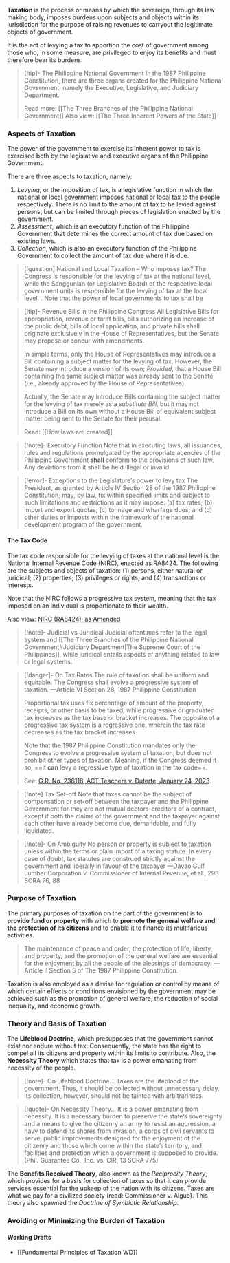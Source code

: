 
**Taxation** is the process or means by which the sovereign, through its law making body, imposes burdens upon subjects and objects within its jurisdiction for the purpose of raising revenues to carryout the legitimate objects of government.

It is the act of levying a tax to apportion the cost of government among those who, in some measure, are privileged to enjoy its benefits and must therefore bear its burdens.

> [!tip]- The Philippine National Government
> In the 1987 Philippine Constitution, there are three organs created for the Philippine National Government, namely the Executive, Legislative, and Judiciary Department.
> 
> Read more: [[The Three Branches of the Philippine National Government]]
Also view: [[The Three Inherent Powers of the State]]

### Aspects of Taxation
The power of the government to exercise its inherent power to tax is exercised both by the legislative and executive organs of the Philippine Government.

There are three aspects to taxation, namely:
1. *Levying*, or the imposition of tax, is a legislative function in which the national or local government imposes national or local tax to the people respectively. There is no limit to the amount of tax to be levied against persons, but can be limited through pieces of legislation enacted by the government.
2. *Assessment*, which is an executory function of the Philippine Government that determines the correct amount of tax due based on existing laws.
3. *Collection*, which is also an executory function of the Philippine Government to collect the amount of tax due where it is due.

> [!question] National and Local Taxation – Who imposes tax?
> The Congress is responsible for the levying of tax at the national level, while the Sanggunian (or Legislative Board) of the respective local government units is responsible for the levying of tax at the local level.
> .
> Note that the power of local governments to tax shall be

> [!tip]- Revenue Bills in the Philippine Congress
> All Legislative Bills for appropriation, revenue or tariff bills, bills authorizing an increase of the public debt, bills of local application, and private bills shall originate exclusively in the House of Representatives, but the Senate may propose or concur with amendments.
> 
> In simple terms, only the House of Representatives may introduce a Bill containing a subject matter for the levying of tax. However, the Senate may introduce a version of its own; *Provided*, that a House Bill containing the same subject matter was already sent to the Senate (i.e., already approved by the House of Representatives). 
> 
> Actually, the Senate may introduce Bills containing the subject matter for the levying of tax merely as a *substitute Bill*, but it may not introduce a Bill on its own without a House Bill of equivalent subject matter being sent to the Senate for their perusal.
> 
> Read: [[How laws are created]]

> [!note]- Executory Function
> Note that in executing laws, all issuances, rules and regulations promulgated by the appropriate agencies of the Philippine Government **shall** conform to the provisions of such law. Any deviations from it shall be held illegal or invalid.

> [!error]- Exceptions to the Legislature’s power to levy tax
> The President, as granted by Article IV Section 28 of the 1987 Philippine Constitution, may, by law, fix within specified limits and subject to such limitations and restrictions as it may impose: (a) tax rates; (b) import and export quotas; (c) tonnage and wharfage dues; and (d) other duties or imposts within the framework of the national development program of the government. 

#### The Tax Code
The tax code responsible for the levying of taxes at the national level is the National Internal Revenue Code (NIRC), enacted as RA8424. The following are the subjects and objects of taxation: (1) persons, either natural or juridical; (2) properties; (3) privileges or rights; and (4) transactions or interests.

Note that the NIRC follows a progressive tax system, meaning that the tax imposed on an individual is proportionate to their wealth.

Also view: [NIRC (RA8424), as Amended](https://www.bir.gov.ph/index.php/tax-code.html)

> [!note]- Judicial vs Juridical
> Judicial oftentimes refer to the legal system and [[The Three Branches of the Philippine National Government#Judiciary Department|The Supreme Court of the Philippines]], while juridical entails aspects of anything related to law or legal systems.

> [!danger]- On Tax Rates
> The rule of taxation shall be uniform and equitable. The Congress shall evolve a progressive system of taxation. —Article VI Section 28, 1987 Philippine Constitution
> 
> Proportional tax uses fix percentage of amount of the property, receipts, or other basis to be taxed, while progressive or graduated tax increases as the tax base or bracket increases. The opposite of a progressive tax system is a regressive one, wherein the tax rate decreases as the tax bracket increases.
>
> Note that the 1987 Philippine Constitution mandates only the Congress to evolve a progressive system of taxation, but does not prohibit other types of taxation. Meaning, if the Congress deemed it so, ==it **can** levy a regressive type of taxation in the tax code==.
> 
> See: [G.R. No. 236118, ACT Teachers v. Duterte, January 24, 2023](https://sc.judiciary.gov.ph/236118-236295-act-teachers-rep-antonio-tinio-bayan-muna-rep-party-list-rep-carlos-isagani-zarate-and-anakpawis-rep-party-list-ariel-ka-ayik-casilao-vs-president-rodrigo-roa-duterte-house-of/).

> [!note] Tax Set-off
> Note that taxes cannot be the subject of compensation or set-off between the taxpayer and the Philippine Government for they are not mutual debtors-creditors of a contract, except if both the claims of the government and the taxpayer against each other have already become due, demandable, and fully liquidated.

> [!note]- On Ambiguity
> No person or property is subject to taxation unless within the terms or plain import of a taxing statute. In every case of doubt, tax statutes are construed strictly against the government and liberally in favour of the taxpayer —Davao Gulf Lumber Corporation v. Commissioner of Internal Revenue, et al., 293 SCRA 76, 88
### Purpose of Taxation
The primary purposes of taxation on the part of the government is to **provide fund or property** with which to **promote the general welfare and the protection of its citizens** and to enable it to finance its multifarious activities.

> The maintenance of peace and order, the protection of life, liberty, and property, and the promotion of the general welfare are essential for the enjoyment by all the people of the blessings of democracy. —Article II Section 5 of The 1987 Philippine Constitution.

Taxation is also employed as a devise for regulation or control by means of which certain effects or conditions envisioned by the government may be achieved such as the promotion of general welfare, the reduction of social inequality, and economic growth.
### Theory and Basis of Taxation
The **Lifeblood Doctrine**, which presupposes that the government cannot exist nor endure without tax. Consequently, the state has the right to compel all its citizens and property within its limits to contribute. Also, the **Necessity Theory** which states that tax is a power emanating from necessity of the people.

> [!note]- On Lifeblood Doctrine…
> Taxes are the lifeblood of the government. Thus, it should be collected without unnecessary delay. Its collection, however, should not be tainted with arbitrariness.

> [!quote]- On Necessity Theory…
> It is a power emanating from necessity. It is a necessary burden to preserve the state’s sovereignty and a means to give the citizenry an army to resist an aggression, a navy to defend its shores from invasion, a corps of civil servants to serve, public improvements designed for the enjoyment of the citizenry and those which come within the state’s territory, and facilities and protection which a government is supposed to provide. (Phil. Guarantee Co., Inc. vs. CIR, 13 SCRA 775)

The **Benefits Received Theory**, also known as the *Reciprocity Theory*, which provides for a basis for collection of taxes so that it can provide services essential for the upkeep of the nation with its citizens. Taxes are what we pay for a civilized society (read: Commissioner v. Algue). This theory also spawned the *Doctrine of Symbiotic Relationship*.

### Avoiding or Minimizing the Burden of Taxation


#### Working Drafts
- [[Fundamental Principles of Taxation WD]]
